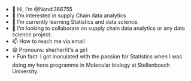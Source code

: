- 👋 Hi, I’m @Nandi366755
- 👀 I’m interested in supply Chain data analytics 
- 🌱 I’m currently learning Statistics and data science.
- 💞️ I’m looking to collaborate on supply chain data analytics or any data science project.
- 📫 How to reach me via email
- 😄 Pronouns: she/her/it's a girl
- ⚡ Fun fact: I got inoculated with the passion for Statistics when I was doing my hons programme in Molecular biology at Stellenbosch University.

<!---
Nandi366755/Nandi366755 is a ✨ special ✨ repository because its `README.md` (this file) appears on your GitHub profile.
You can click the Preview link to take a look at your changes.
--->
